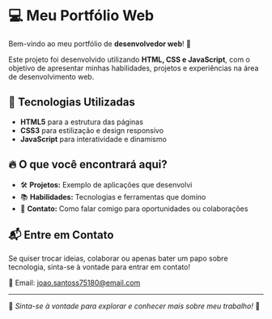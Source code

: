 # 💻 Meu Portfólio Web  

Bem-vindo ao meu portfólio de **desenvolvedor web**! 🚀  

Este projeto foi desenvolvido utilizando **HTML, CSS e JavaScript**, com o objetivo de apresentar minhas habilidades, projetos e experiências na área de desenvolvimento web.  

## 📌 Tecnologias Utilizadas  
- **HTML5** para a estrutura das páginas  
- **CSS3** para estilização e design responsivo  
- **JavaScript** para interatividade e dinamismo  

## 🔥 O que você encontrará aqui?  
- 🛠 **Projetos:** Exemplo de aplicações que desenvolvi  
- 📚 **Habilidades:** Tecnologias e ferramentas que domino  
- 📩 **Contato:** Como falar comigo para oportunidades ou colaborações  

## 📬 Entre em Contato  
Se quiser trocar ideias, colaborar ou apenas bater um papo sobre tecnologia, sinta-se à vontade para entrar em contato!  

📧 Email: [joao.santoss75180@email.com](mailto:joao.samtoss75180@email.com)  

---

📌 *Sinta-se à vontade para explorar e conhecer mais sobre meu trabalho!* 🚀
